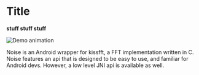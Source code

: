 # Title
__stuff stuff stuff__

<p align="left">
  <img alt="Demo animation" src="http://ivoh.org/dev/wp-content/uploads/2013/07/ChrisPalmer_w_sq-56x56.jpg">
</p>

Noise is an Android wrapper for kissfft, a FFT implementation written in C.
Noise features an api that is designed to be easy to use, and familiar for Android devs.
However, a low level JNI api is available as well.

